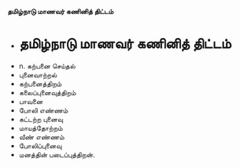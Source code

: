 **தமிழ்நாடு மாணவர் கணினித் திட்டம்**
- # தமிழ்நாடு மாணவர் கணினித் திட்டம்
- n. கற்பனை செய்தல்
- புனைவாற்றல்
- கற்பனைத்திறம்
- கலைப்புனைவுத்திறம்
- பாவனை
- போலி எண்ணம்
- கட்டற்ற புனைவு
- மாயத்தோற்றம்
- வீண் எண்ணம்
- போலிப்புனைவு
- மனத்தின் படைப்புத்திறன்.

